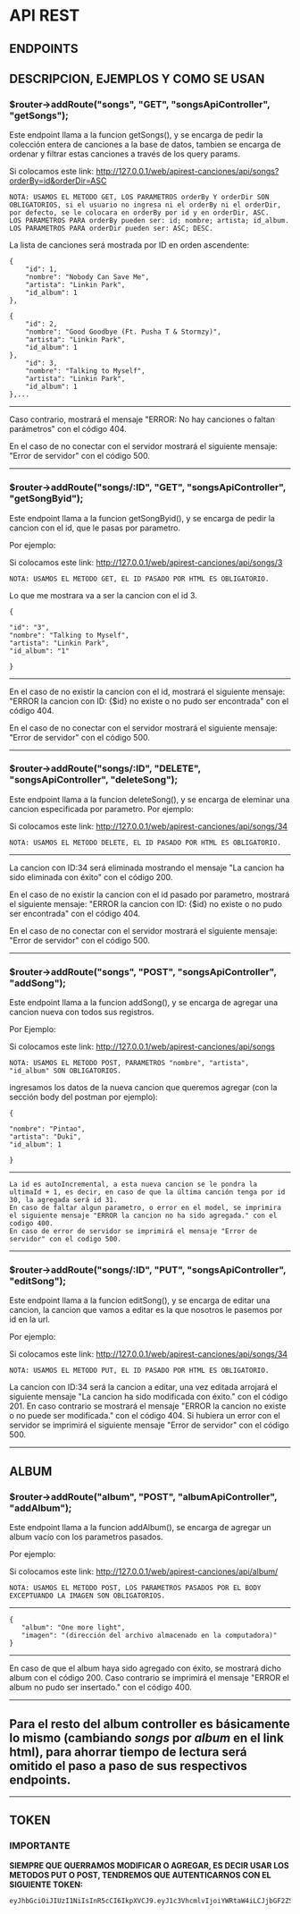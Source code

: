 # API REST

## ENDPOINTS
## DESCRIPCION, EJEMPLOS Y COMO SE USAN
### $router->addRoute("songs", "GET", "songsApiController", "getSongs");


Este endpoint llama a la funcion getSongs(), y se encarga de pedir la colección entera de canciones a la base de datos, tambien se encarga de ordenar y filtrar estas canciones a través de los query params.

   Si colocamos este link: http://127.0.0.1/web/apirest-canciones/api/songs?orderBy=id&orderDir=ASC 
   
	NOTA: USAMOS EL METODO GET, LOS PARAMETROS orderBy Y orderDir SON OBLIGATORIOS, si el usuario no ingresa ni el orderBy ni el orderDir, por defecto, se le colocara en orderBy por id y en orderDir, ASC.
 	LOS PARAMETROS PARA orderBy pueden ser: id; nombre; artista; id_album.
	LOS PARAMETROS PARA orderDir pueden ser: ASC; DESC.
 
   La lista de canciones será mostrada por ID en orden ascendente:



    {
        "id": 1,
        "nombre": "Nobody Can Save Me",
        "artista": "Linkin Park",
        "id_album": 1
    },

    {
        "id": 2,
        "nombre": "Good Goodbye (Ft. Pusha T & Stormzy)",
        "artista": "Linkin Park",
        "id_album": 1
    },
        "id": 3,
        "nombre": "Talking to Myself",
        "artista": "Linkin Park",
        "id_album": 1
    },...
____

Caso contrario, mostrará el mensaje "ERROR: No hay canciones o faltan parámetros" con el código 404.

En el caso de no conectar con el servidor mostrará el siguiente mensaje: "Error de servidor" con el código 500.
____
### $router->addRoute("songs/:ID", "GET", "songsApiController", "getSongByid");

Este endpoint llama a la funcion getSongByid(), y se encarga de pedir la cancion con el id, que le pasas por parametro.

Por ejemplo:

 Si colocamos este link: http://127.0.0.1/web/apirest-canciones/api/songs/3 
 
 	NOTA: USAMOS EL METODO GET, EL ID PASADO POR HTML ES OBLIGATORIO.
 
 Lo que me mostrara va a ser la cancion con el id 3.
  
	{

    "id": "3",
    "nombre": "Talking to Myself",
    "artista": "Linkin Park",
    "id_album": "1"
		
	}

____

En el caso de no existir la cancion con el id, mostrará el siguiente mensaje: "ERROR la cancion con ID: {$id} no existe o no pudo ser encontrada" con el código 404.

En el caso de no conectar con el servidor mostrará el siguiente mensaje: "Error de servidor" con el código 500.
____
### $router->addRoute("songs/:ID", "DELETE", "songsApiController", "deleteSong");

Este endpoint llama a la funcion deleteSong(), y se encarga de eleminar una cancion especificada por parametro.
Por ejemplo:

Si colocamos este link: http://127.0.0.1/web/apirest-canciones/api/songs/34

	NOTA: USAMOS EL METODO DELETE, EL ID PASADO POR HTML ES OBLIGATORIO.
____

La cancion con ID:34 será eliminada mostrando el mensaje "La cancion ha sido eliminada con éxito" con el código 200.

En el caso de no existir la cancion con el id pasado por parametro, mostrará el siguiente mensaje: "ERROR la cancion con ID: {$id} no existe o no pudo ser encontrada" con el código 404.

En el caso de no conectar con el servidor mostrará el siguiente mensaje: "Error de servidor" con el código 500.

_____
### $router->addRoute("songs", "POST", "songsApiController", "addSong");
Este endpoint llama a la funcion addSong(), y se encarga de agregar una cancion nueva con todos sus registros.

Por Ejemplo:

Si colocamos este link: http://127.0.0.1/web/apirest-canciones/api/songs 

	NOTA: USAMOS EL METODO POST, PARAMETROS "nombre", "artista", "id_album" SON OBLIGATORIOS.

ingresamos los datos de la nueva cancion que queremos agregar (con la sección body del postman por ejemplo):

	{

    "nombre": "Pintao",
    "artista": "Duki",
    "id_album": 1
		
	}
____

	La id es autoIncremental, a esta nueva cancion se le pondra la ultimaId + 1, es decir, en caso de que la última canción tenga por id 30, la agregada será id 31.
	En caso de faltar algun parametro, o error en el model, se imprimira el siguiente mensaje "ERROR la cancion no ha sido agregada." con el codigo 400.
 	En caso de error de servidor se imprimirá el mensaje "Error de servidor" con el codigo 500.

_____
### $router->addRoute("songs/:ID", "PUT", "songsApiController", "editSong");

Este endpoint llama a la funcion editSong(), y se encarga de editar una cancion, la cancion que vamos a editar es la que nosotros le pasemos por id en la url.

Por ejemplo:

Si colocamos este link: http://127.0.0.1/web/apirest-canciones/api/songs/34 

	NOTA: USAMOS EL METODO PUT, EL ID PASADO POR HTML ES OBLIGATORIO.

La cancion con ID:34 será la cancion a editar, una vez editada arrojará el siguiente mensaje "La cancion ha sido modificada con éxito." con el código 201.
En caso contrario se mostrará el mensaje "ERROR la cancion no existe o no puede ser modificada." con el código 404.
Si hubiera un error con el servidor se imprimirá el siguiente mensaje "Error de servidor" con el código 500.
____
## ALBUM
### $router->addRoute("album", "POST", "albumApiController", "addAlbum");

Este endpoint llama a la funcion addAlbum(), se encarga de agregar un album vacío con los parametros pasados.

Por ejemplo:

Si colocamos este link: http://127.0.0.1/web/apirest-canciones/api/album/

	NOTA: USAMOS EL METODO POST, LOS PARAMETROS PASADOS POR EL BODY EXCEPTUANDO LA IMAGEN SON OBLIGATORIOS.

____

	{
	   "album": "One more light",
	   "imagen": "(dirección del archivo almacenado en la computadora)"
 	}
____

En caso de que el album haya sido agregado con éxito, se mostrará dicho album con el código 200.
Caso contrario se imprimirá el mensaje "ERROR el album no pudo ser insertado." con el código 400.
____

## Para el resto del album controller es básicamente lo mismo (cambiando *songs* por *album* en el link html), para ahorrar tiempo de lectura será omitido el paso a paso de sus respectivos endpoints.
______
## TOKEN 

### IMPORTANTE

**SIEMPRE QUE QUERRAMOS MODIFICAR O AGREGAR, ES DECIR USAR LOS METODOS PUT O POST, TENDREMOS QUE AUTENTICARNOS CON EL SIGUIENTE TOKEN:**

	eyJhbGciOiJIUzI1NiIsInR5cCI6IkpXVCJ9.eyJ1c3VhcmlvIjoiYWRtaW4iLCJjbGF2ZSI6IndlYmFkbWluIn0.yYaJUjREUHvvlm17Z8YGZ0fZE5zilaW4vpdSXuSFALs


